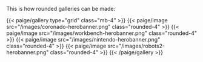 This is how rounded galleries can be made:

{{< paige/gallery type="grid" class="mb-4" >}}
{{< paige/image src="/images/coronado-herobanner.png" class="rounded-4" >}}
{{< paige/image src="/images/workbench-herobanner.png" class="rounded-4" >}}
{{< paige/image src="/images/nintendo-herobanner.png" class="rounded-4" >}}
{{< paige/image src="/images/robots2-herobanner.png" class="rounded-4" >}}
{{< /paige/gallery >}}
